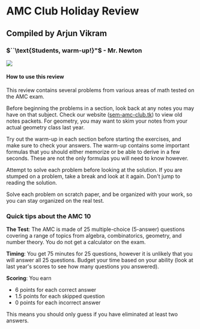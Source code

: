 # AMC Club Holiday Review

## **Compiled by Arjun Vikram**

### $``\text{Students, warm-up!}"$ - Mr. Newton $\newcommand{\answers}[5]{\begin{array}{c}\text{(A) $#1$}&\text{(B) $#2$}&\text{(C) $#3$}&\text{(D) $#4$}&\text{(E) $#5$}&\end{array}}$

![](https://i.imgur.com/G3raH9j.png)

#### How to use this review

This review contains several problems from various areas of math tested on the AMC exam.

Before beginning the problems in a section, look back at any notes you may have on that subject. Check our website ([sem-amc-club.tk](sem-amc-club.tk)) to view old notes packets. For geometry, you may want to skim your notes from your actual geometry class last year.

Try out the warm-up in each section before starting the exercises, and make sure to check your answers. The warm-up contains some important formulas that you should either memorize or be able to derive in a few seconds. These are not the only formulas you will need to know however.

Attempt to solve each problem before looking at the solution. If you are stumped on a problem, take a break and look at it again. Don't jump to reading the solution.

Solve each problem on scratch paper, and be organized with your work, so you can stay organized on the real test.

### Quick tips about the AMC 10

**The Test**: The AMC is made of 25 multiple-choice (5-answer) questions covering a range of topics from algebra, combinatorics, geometry, and number theory. You do not get a calculator on the exam.

**Timing**: You get 75 minutes for 25 questions, however it is unlikely that you will answer all 25 questions. Budget your time based on your ability (look at last year's scores to see how many questions you answered).

**Scoring**: You earn

- $6$ points for each correct answer
- $1.5$ points for each skipped question
- $0$ points for each incorrect answer

This means you should only guess if you have eliminated at least two answers.